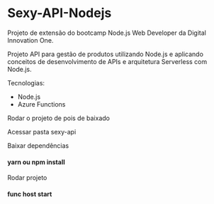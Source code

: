 # Sexy-API-Nodejs
Projeto de extensão do bootcamp Node.js Web Developer da Digital Innovation One.

Projeto API para gestão de produtos utilizando Node.js e aplicando conceitos de 
desenvolvimento de APIs e arquitetura Serverless com Node.js.

Tecnologias:
 - Node.js
 - Azure Functions

Rodar o projeto de pois de baixado

Acessar pasta sexy-api

Baixar dependências
#### yarn ou npm install

Rodar projeto
#### func host start

